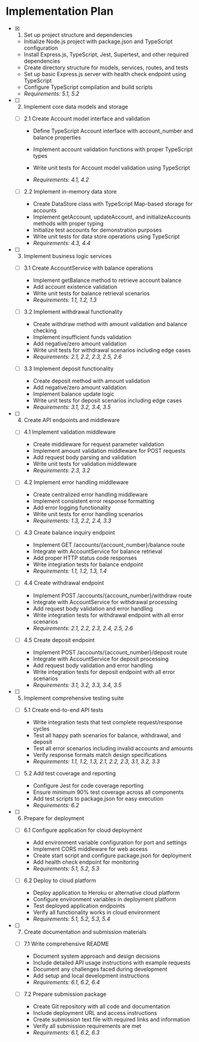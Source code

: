 # Implementation Plan

- [x] 1. Set up project structure and dependencies


  - Initialize Node.js project with package.json and TypeScript configuration
  - Install Express.js, TypeScript, Jest, Supertest, and other required dependencies
  - Create directory structure for models, services, routes, and tests
  - Set up basic Express.js server with health check endpoint using TypeScript
  - Configure TypeScript compilation and build scripts
  - _Requirements: 5.1, 5.2_



- [ ] 2. Implement core data models and storage
  - [ ] 2.1 Create Account model interface and validation
    - Define TypeScript Account interface with account_number and balance properties
    - Implement account validation functions with proper TypeScript types


    - Write unit tests for Account model validation using TypeScript
    - _Requirements: 4.1, 4.2_

  - [ ] 2.2 Implement in-memory data store
    - Create DataStore class with TypeScript Map-based storage for accounts
    - Implement getAccount, updateAccount, and initializeAccounts methods with proper typing
    - Initialize test accounts for demonstration purposes
    - Write unit tests for data store operations using TypeScript
    - _Requirements: 4.3, 4.4_

- [ ] 3. Implement business logic services
  - [ ] 3.1 Create AccountService with balance operations
    - Implement getBalance method to retrieve account balance
    - Add account existence validation
    - Write unit tests for balance retrieval scenarios
    - _Requirements: 1.1, 1.2, 1.3_

  - [ ] 3.2 Implement withdrawal functionality
    - Create withdraw method with amount validation and balance checking
    - Implement insufficient funds validation
    - Add negative/zero amount validation
    - Write unit tests for withdrawal scenarios including edge cases
    - _Requirements: 2.1, 2.2, 2.3, 2.5, 2.6_

  - [ ] 3.3 Implement deposit functionality
    - Create deposit method with amount validation
    - Add negative/zero amount validation
    - Implement balance update logic
    - Write unit tests for deposit scenarios including edge cases
    - _Requirements: 3.1, 3.2, 3.4, 3.5_

- [ ] 4. Create API endpoints and middleware
  - [ ] 4.1 Implement validation middleware
    - Create middleware for request parameter validation
    - Implement amount validation middleware for POST requests
    - Add request body parsing and validation
    - Write unit tests for validation middleware
    - _Requirements: 2.3, 3.2_

  - [ ] 4.2 Implement error handling middleware
    - Create centralized error handling middleware
    - Implement consistent error response formatting
    - Add error logging functionality
    - Write unit tests for error handling scenarios
    - _Requirements: 1.3, 2.2, 2.4, 3.3_

  - [ ] 4.3 Create balance inquiry endpoint
    - Implement GET /accounts/{account_number}/balance route
    - Integrate with AccountService for balance retrieval
    - Add proper HTTP status code responses
    - Write integration tests for balance endpoint
    - _Requirements: 1.1, 1.2, 1.3, 1.4_

  - [ ] 4.4 Create withdrawal endpoint
    - Implement POST /accounts/{account_number}/withdraw route
    - Integrate with AccountService for withdrawal processing
    - Add request body validation and error handling
    - Write integration tests for withdrawal endpoint with all error scenarios
    - _Requirements: 2.1, 2.2, 2.3, 2.4, 2.5, 2.6_

  - [ ] 4.5 Create deposit endpoint
    - Implement POST /accounts/{account_number}/deposit route
    - Integrate with AccountService for deposit processing
    - Add request body validation and error handling
    - Write integration tests for deposit endpoint with all error scenarios
    - _Requirements: 3.1, 3.2, 3.3, 3.4, 3.5_

- [ ] 5. Implement comprehensive testing suite
  - [ ] 5.1 Create end-to-end API tests
    - Write integration tests that test complete request/response cycles
    - Test all happy path scenarios for balance, withdrawal, and deposit
    - Test all error scenarios including invalid accounts and amounts
    - Verify response formats match design specifications
    - _Requirements: 1.1, 1.2, 1.3, 2.1, 2.2, 2.3, 3.1, 3.2, 3.3_

  - [ ] 5.2 Add test coverage and reporting
    - Configure Jest for code coverage reporting
    - Ensure minimum 90% test coverage across all components
    - Add test scripts to package.json for easy execution
    - _Requirements: 6.2_

- [ ] 6. Prepare for deployment
  - [ ] 6.1 Configure application for cloud deployment
    - Add environment variable configuration for port and settings
    - Implement CORS middleware for web access
    - Create start script and configure package.json for deployment
    - Add health check endpoint for monitoring
    - _Requirements: 5.1, 5.2, 5.3_

  - [ ] 6.2 Deploy to cloud platform
    - Deploy application to Heroku or alternative cloud platform
    - Configure environment variables in deployment platform
    - Test deployed application endpoints
    - Verify all functionality works in cloud environment
    - _Requirements: 5.1, 5.2, 5.3, 5.4_

- [ ] 7. Create documentation and submission materials
  - [ ] 7.1 Write comprehensive README
    - Document system approach and design decisions
    - Include detailed API usage instructions with example requests
    - Document any challenges faced during development
    - Add setup and local development instructions
    - _Requirements: 6.1, 6.2, 6.4_

  - [ ] 7.2 Prepare submission package
    - Create Git repository with all code and documentation
    - Include deployment URL and access instructions
    - Create submission text file with required links and information
    - Verify all submission requirements are met
    - _Requirements: 6.1, 6.2, 6.3_